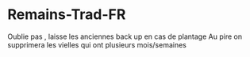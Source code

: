 # Remains-Trad-FR
Oublie pas , laisse les anciennes back up en cas de plantage
Au pire on supprimera les vielles qui ont plusieurs mois/semaines
